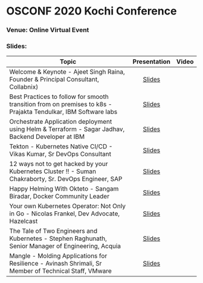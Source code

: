 
# OSCONF 2020 Kochi Conference

### Venue: Online Virtual Event


### Slides:


| Topic                                                                                                          | Presentation                                                                                       | Video  |
| -------------                                                                                                  | :-------------:                                                                                    | -----: |
| Welcome & Keynote - Ajeet Singh Raina, Founder & Principal Consultant, Collabnix)                              | [Slides]()                                                                                         |        |
| Best Practices to follow for smooth transition from on premises to k8s - Prajakta Tendulkar, IBM Software labs | [Slides](./best_practices_from_on_premises_to_k8s.pdf)                                             |        |
| Orchestrate Application deployment using Helm & Terraform - Sagar Jadhav, Backend Developer at IBM             | [Slides](https://github.com/sagar-jadhav/OSCONFPUNE20)                                             |        |
| Tekton - Kubernetes Native CI/CD - Vikas Kumar, Sr DevOps Consultant                                           | [Slides](tekton_kubernetes_native_ci_cd.pdf)                                                       |        |
| 12 ways not to get hacked by your Kubernetes Cluster !! - Suman Chakraborty, Sr. DevOps Engineer, SAP          | [Slides](https://www.slideshare.net/suchakra012/12-ways-not-to-get-hacked-your-kubernetes-cluster) |        |
| Happy Helming With Okteto - Sangam Biradar, Docker Community Leader                                            | [Slides](https://www.slideshare.net/sangambiradar370/happy-helming-with-okteto)                    |        |
| Your own Kubernetes Operator: Not Only in Go - Nicolas Frankel, Dev Advocate, Hazelcast                        | [Slides](https://www.slideshare.net/nfrankel/osconf-your-own-kubernetes-controller-not-only-in-go) |        |
| The Tale of Two Engineers and Kubernetes - Stephen Raghunath, Senior Manager of Engineering, Acquia            | [Slides](https://docs.google.com/presentation/d/17Rk1u5tTTlJInR1moNh5MtZu3w7BMR-HEHP3pzFhWqA)      |        |
| Mangle - Molding Applications for Resilience - Avinash Shrimali, Sr Member of Technical Staff, VMware          | [Slides](./mangle.pptx)                                                                            |        |
